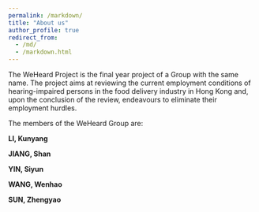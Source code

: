 ```yaml
---
permalink: /markdown/
title: "About us"
author_profile: true
redirect_from: 
  - /md/
  - /markdown.html
---
```




The WeHeard Project is the final year project of a Group with the same name. The project aims at reviewing the current employment conditions of hearing-impaired persons in the food delivery industry in Hong Kong and, upon the conclusion of the review, endeavours to eliminate their employment hurdles. 

 

The members of the WeHeard Group are:

 

**LI, Kunyang**

**JIANG, Shan**

**YIN, Siyun**

**WANG, Wenhao**

**SUN, Zhengyao**
